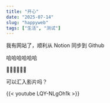 ```yaml
---
title: "开心"
date: "2025-07-14"
slug: "happyweb"
tags: ["生活", "测试"]
---
```

我有网站了，顺利从 Notion 同步到 Github


哈哈哈哈哈哈


🤭🤭🤭🤭🤭🤭


可以汇入影片吗？



{{< youtube LQY-NLgOh1k >}}

